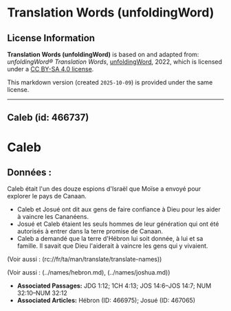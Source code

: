# Translation Words (unfoldingWord)

## License Information

**Translation Words (unfoldingWord)** is based on and adapted from: _unfoldingWord® Translation Words_, [unfoldingWord](https://unfoldingword.org/utw), 2022, which is licensed under a [CC BY-SA 4.0 license](https://creativecommons.org/licenses/by-sa/4.0/legalcode.en).

This markdown version (created `2025-10-09`) is provided under the same license.



--------------------------------

## Caleb (id: 466737)

Caleb
=====

Données :
---------

Caleb était l'un des douze espions d'Israël que Moïse a envoyé pour explorer le pays de Canaan.

* Caleb et Josué ont dit aux gens de faire confiance à Dieu pour les aider à vaincre les Cananéens.
* Josué et Caleb étaient les seuls hommes de leur génération qui ont été autorisés à entrer dans la terre promise de Canaan.
* Caleb a demandé que la terre d'Hébron lui soit donnée, à lui et sa famille. Il savait que Dieu l'aiderait à vaincre les gens qui y vivaient.

(Voir aussi : (rc://fr/ta/man/translate/translate\-names))

(Voir aussi : (../names/hebron.md), (../names/joshua.md))

* **Associated Passages:** JDG 1:12; 1CH 4:13; JOS 14:6–JOS 14:7; NUM 32:10–NUM 32:12
* **Associated Articles:** Hébron (ID: 466975); Josué (ID: 467065)

